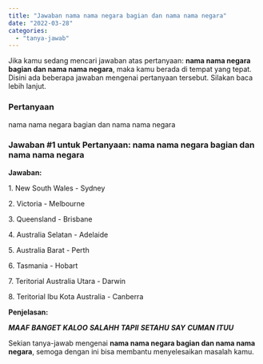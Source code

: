 ```yaml
---
title: "Jawaban nama nama negara bagian dan nama nama negara​"
date: "2022-03-28"
categories: 
  - "tanya-jawab"
---
```


Jika kamu sedang mencari jawaban atas pertanyaan: **nama nama negara bagian dan nama nama negara​**, maka kamu berada di tempat yang tepat. Disini ada beberapa jawaban mengenai pertanyaan tersebut. Silakan baca lebih lanjut.

### Pertanyaan

nama nama negara bagian dan nama nama negara​

### Jawaban #1 untuk Pertanyaan: nama nama negara bagian dan nama nama negara​

**Jawaban:**

1\. New South Wales - Sydney

2\. Victoria - Melbourne

3\. Queensland - Brisbane

4\. Australia Selatan - Adelaide

5\. Australia Barat - Perth

6\. Tasmania - Hobart

7\. Teritorial Australia Utara - Darwin

8\. Teritorial Ibu Kota Australia - Canberra

**Penjelasan:**

**_MAAF_** **_BANGET_** **_KALOO_** **_SALAHH_** **_TAPII_** **_SETAHU_** **_SAY_** **_CUMAN_** **_ITUU_**

Sekian tanya-jawab mengenai **nama nama negara bagian dan nama nama negara​**, semoga dengan ini bisa membantu menyelesaikan masalah kamu.
